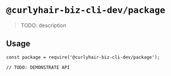 # `@curlyhair-biz-cli-dev/package`

> TODO: description

## Usage

```
const package = require('@curlyhair-biz-cli-dev/package');

// TODO: DEMONSTRATE API
```
